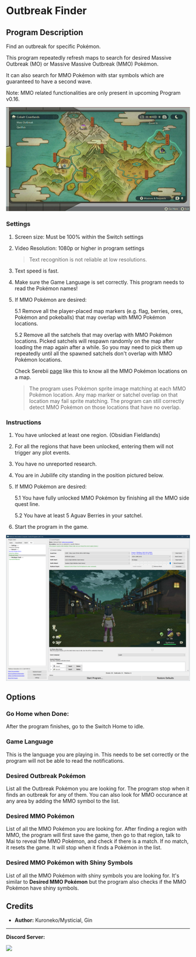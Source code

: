 # Outbreak Finder

## Program Description

Find an outbreak for specific Pokémon.

This program repeatedly refresh maps to search for desired Massive Outbreak (MO) or Massive Massive Outbreak (MMO) Pokémon.

It can also search for MMO Pokémon with star symbols which are guaranteed to have a second wave.

Note: MMO related functionalities are only present in upcoming Program v0.16.

<img src="images/OutbreakFinder-0.jpg">

### Settings

1. Screen size: Must be 100% within the Switch settings
2. Video Resolution: 1080p or higher in program settings
   > Text recognition is not reliable at low resolutions.
3. Text speed is fast.
4. Make sure the Game Language is set correctly. This program needs to read the Pokémon names!
5. If MMO Pokémon are desired:
   
   5.1 Remove all the player-placed map markers (e.g. flag, berries, ores, Pokémon and pokeballs) that
may overlap with MMO Pokémon locations. 
   
   5.2 Remove all the satchels that may overlap with MMO Pokémon locations.
Picked satchels will respawn randomly on the map after loading the map again after a while.
So you may need to pick them up repeatedly until all the spawned satchels don't overlap with MMO Pokémon locations.

   Check Serebii [page](https://www.serebii.net/pokearth/hisui/obsidianfieldlands.shtml) like this to know all the MMO Pokémon locations
on a map.
   > The program uses Pokémon sprite image matching at each MMO Pokémon location. Any map marker or satchel overlap on that location may fail sprite matching.
   > The program can still correctly detect MMO Pokémon on those locations that have no overlap.

### Instructions

1. You have unlocked at least one region. (Obsidian Fieldlands)
2. For all the regions that have been unlocked, entering them will not trigger any plot events.
3. You have no unreported research.
4. You are in Jubilife city standing in the position pictured below.
5. If MMO Pokémon are desired:

   5.1 You have fully unlocked MMO Pokémon by finishing all the MMO side quest line.

   5.2 You have at least 5 Aguav Berries in your satchel.

6. Start the program in the game.

<img src="images/OutbreakFinder-1.png">

## Options

### Go Home when Done:

After the program finishes, go to the Switch Home to idle.

### Game Language

This is the language you are playing in. This needs to be set correctly or the program will not be able to read the notifications.

### Desired Outbreak Pokémon

List all the Outbreak Pokémon you are looking for. The program stop when it finds an outbreak for any of them.
You can also look for MMO occurance at any area by adding the MMO symbol to the list.

### Desired MMO Pokémon

List of all the MMO Pokémon you are looking for. After finding a region with MMO, the program will first save the game, then go to that region,
talk to Mai to reveal the MMO Pokémon, and check if there is a match. If no match, it resets the game. It will stop when it finds a Pokémon in the list.

### Desired MMO Pokémon with Shiny Symbols

List of all the MMO Pokémon with shiny symbols you are looking for. It's similar to **Desired MMO Pokémon** but the program also checks if the MMO Pokémon
have shiny symbols.

## Credits

- **Author:** Kuroneko/Mysticial, Gin


<hr>

**Discord Server:** 

[<img src="https://canary.discordapp.com/api/guilds/695809740428673034/widget.png?style=banner2">](https://discord.gg/cQ4gWxN)
